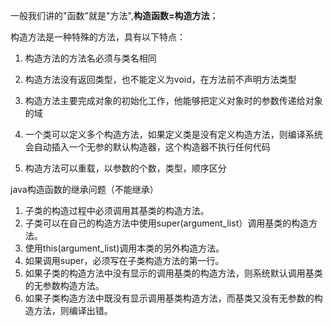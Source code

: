 一般我们讲的"函数"就是"方法",**构造函数=构造方法**；

构造方法是一种特殊的方法，具有以下特点：

1. 构造方法的方法名必须与类名相同

2. 构造方法没有返回类型，也不能定义为void，在方法前不声明方法类型

3. 构造方法主要完成对象的初始化工作，他能够把定义对象时的参数传递给对象的域

4. 一个类可以定义多个构造方法，如果定义类是没有定义构造方法，则编译系统会自动插入一个无参的默认构造器，这个构造器不执行任何代码

5. 构造方法可以重载，以参数的个数，类型，顺序区分

java构造函数的继承问题（不能继承）

1. 子类的构造过程中必须调用其基类的构造方法。
2. 子类可以在自己的构造方法中使用super\(argument\_list）调用基类的构造方法。
3. 使用this\(argument\_list\)调用本类的另外构造方法。
4. 如果调用super，必须写在子类构造方法的第一行。
5. 如果子类的构造方法中没有显示的调用基类的构造方法，则系统默认调用基类的无参数构造方法。
6. 如果子类构造方法中既没有显示调用基类构造方法，而基类又没有无参数的构造方法，则编译出错。



